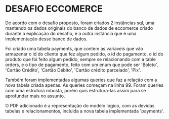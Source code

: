 # DESAFIO ECCOMERCE 

De acordo com o desafio proposto, foram criados 2 instâncias sql,
uma mantendo os dados originais do banco de dados de eccomerce criado durante
a explicação do desafio, e a outra instância que é uma implementação desse 
banco de dados.

Foi criado uma tabela payments, que contem as variaveis que vão armazenar o
id do cliente que fez algum pedido, o id do pagamento, o id do produto que foi
feito algum pedido, sempre se relacionando com a table orders, e o tipo de pagamento, feito com um enum que pode ser 'Boleto', 'Cartão Crédito', 'Cartão Débito', 'Cartão crédito parcelado', 'Pix'.

Também foram implementadas algumas queries que faz a relação com a nova tabela criada apenas. As queries começam na linha 99. Foram queries com uma estrutura robusta, porém quis estrutura-las assim para se aprofundar mais no assunto.

O PDF adicionado é a representação do modelo lógico, com as devidas tabelas e relacionamentos, incluida a nova tabela implementada 'payments'.